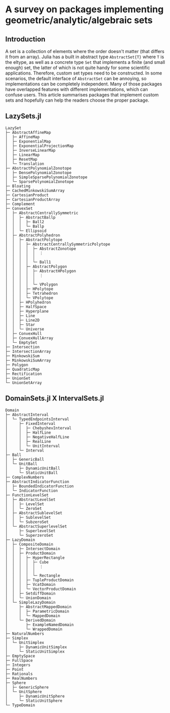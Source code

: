 # A survey on packages implementing geometric/analytic/algebraic sets

## Introduction

A set is a collection of elements where the order doesn't matter (that differs it from an array). Julia has a built in abstract type `AbstractSet{T}` where `T` is the eltype, as well as a concrete type `Set` that implements a finite (and small enough) set, the latter of which is not quite handy for some scientific applications. Therefore, custom set types need to be constructed. In some scenarios, the default interface of `AbstractSet` can be annoying, so implementations can be completely independent. Many of those packages have overlapped features with different implementations, which can confuse users. This article summarises packages that implement custom sets and hopefully can help the readers choose the proper package.

## LazySets.jl

```
LazySet
├─ AbstractAffineMap
│  ├─ AffineMap
│  ├─ ExponentialMap
│  ├─ ExponentialProjectionMap
│  ├─ InverseLinearMap
│  ├─ LinearMap
│  ├─ ResetMap
│  └─ Translation
├─ AbstractPolynomialZonotope
│  ├─ DensePolynomialZonotope
│  ├─ SimpleSparsePolynomialZonotope
│  └─ SparsePolynomialZonotope
├─ Bloating
├─ CachedMinkowskiSumArray
├─ CartesianProduct
├─ CartesianProductArray
├─ Complement
├─ ConvexSet
│  ├─ AbstractCentrallySymmetric
│  │  ├─ AbstractBallp
│  │  │  ├─ Ball2
│  │  │  └─ Ballp
│  │  └─ Ellipsoid
│  ├─ AbstractPolyhedron
│  │  ├─ AbstractPolytope
│  │  │  ├─ AbstractCentrallySymmetricPolytope
│  │  │  │  ├─ AbstractZonotope
│  │  │  │  │  ⋮
│  │  │  │  │
│  │  │  │  └─ Ball1
│  │  │  ├─ AbstractPolygon
│  │  │  │  ├─ AbstractHPolygon
│  │  │  │  │  ⋮
│  │  │  │  │
│  │  │  │  └─ VPolygon
│  │  │  ├─ HPolytope
│  │  │  ├─ Tetrahedron
│  │  │  └─ VPolytope
│  │  ├─ HPolyhedron
│  │  ├─ HalfSpace
│  │  ├─ Hyperplane
│  │  ├─ Line
│  │  ├─ Line2D
│  │  ├─ Star
│  │  └─ Universe
│  ├─ ConvexHull
│  ├─ ConvexHullArray
│  └─ EmptySet
├─ Intersection
├─ IntersectionArray
├─ MinkowskiSum
├─ MinkowskiSumArray
├─ Polygon
├─ QuadraticMap
├─ Rectification
├─ UnionSet
└─ UnionSetArray
```

## DomainSets.jl X IntervalSets.jl
```
Domain
├─ AbstractInterval
│  └─ TypedEndpointsInterval
│     ├─ FixedInterval
│     │  ├─ ChebyshevInterval
│     │  ├─ HalfLine
│     │  ├─ NegativeHalfLine
│     │  ├─ RealLine
│     │  └─ UnitInterval
│     └─ Interval
├─ Ball
│  ├─ GenericBall
│  └─ UnitBall
│     ├─ DynamicUnitBall
│     └─ StaticUnitBall
├─ ComplexNumbers
├─ AbstractIndicatorFunction
│  ├─ BoundedIndicatorFunction
│  └─ IndicatorFunction
├─ FunctionLevelSet
│  ├─ AbstractLevelSet
│  │  ├─ LevelSet
│  │  └─ ZeroSet
│  ├─ AbstractSublevelSet
│  │  ├─ SublevelSet
│  │  └─ SubzeroSet
│  └─ AbstractSuperlevelSet
│     ├─ SuperlevelSet
│     └─ SuperzeroSet
├─ LazyDomain
│  ├─ CompositeDomain
│  │  ├─ IntersectDomain
│  │  ├─ ProductDomain
│  │  │  ├─ HyperRectangle
│  │  │  │  ├─ Cube
│  │  │  │  │  ⋮
│  │  │  │  │
│  │  │  │  └─ Rectangle
│  │  │  ├─ TupleProductDomain
│  │  │  ├─ VcatDomain
│  │  │  └─ VectorProductDomain
│  │  ├─ SetdiffDomain
│  │  └─ UnionDomain
│  └─ SimpleLazyDomain
│     ├─ AbstractMappedDomain
│     │  ├─ ParametricDomain
│     │  └─ MappedDomain
│     └─ DerivedDomain
│        ├─ ExampleNamedDomain
│        └─ WrappedDomain
├─ NaturalNumbers
├─ Simplex
│  └─ UnitSimplex
│     ├─ DynamicUnitSimplex
│     └─ StaticUnitSimplex
├─ EmptySpace
├─ FullSpace
├─ Integers
├─ Point
├─ Rationals
├─ RealNumbers
├─ Sphere
│  ├─ GenericSphere
│  └─ UnitSphere
│     ├─ DynamicUnitSphere
│     └─ StaticUnitSphere
└─ TypeDomain
```
